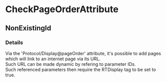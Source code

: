 ﻿---  
uid: Validator_1_22_11  
---

# CheckPageOrderAttribute

## NonExistingId

### Details

Via the 'Protocol\/Display@pageOrder' attribute, it's possible to add pages which will link to an internet page via its URL.  
Such URL can be made dynamic by refering to parameter IDs.  
Such referenced parameters then require the RTDisplay tag to be set to true.
